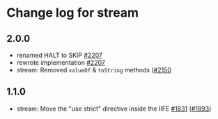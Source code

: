 # Change log for stream

## 2.0.0
- renamed HALT to SKIP [#2207](https://github.com/MithrilJS/mithril.js/pull/2207)
- rewrote implementation [#2207](https://github.com/MithrilJS/mithril.js/pull/2207)
- stream: Removed `valueOf` & `toString` methods ([#2150](https://github.com/MithrilJS/mithril.js/pull/2150)

## 1.1.0
- stream: Move the "use strict" directive inside the IIFE [#1831](https://github.com/MithrilJS/mithril.js/issues/1831) ([#1893](https://github.com/MithrilJS/mithril.js/pull/1893))

